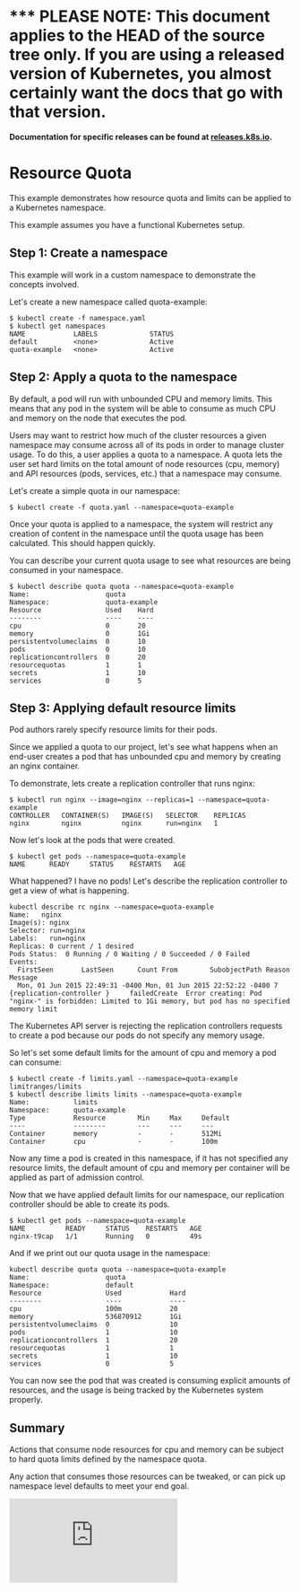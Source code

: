 <!-- BEGIN MUNGE: UNVERSIONED_WARNING -->

<!-- BEGIN STRIP_FOR_RELEASE -->

<h1>*** PLEASE NOTE: This document applies to the HEAD of the source
tree only. If you are using a released version of Kubernetes, you almost
certainly want the docs that go with that version.</h1>

<strong>Documentation for specific releases can be found at
[releases.k8s.io](http://releases.k8s.io).</strong>

<!-- END STRIP_FOR_RELEASE -->

<!-- END MUNGE: UNVERSIONED_WARNING -->
Resource Quota
========================================
This example demonstrates how resource quota and limits can be applied to a Kubernetes namespace.

This example assumes you have a functional Kubernetes setup.

Step 1: Create a namespace
-----------------------------------------
This example will work in a custom namespace to demonstrate the concepts involved.

Let's create a new namespace called quota-example:

```shell
$ kubectl create -f namespace.yaml
$ kubectl get namespaces
NAME            LABELS             STATUS
default         <none>             Active
quota-example   <none>             Active
```

Step 2: Apply a quota to the namespace
-----------------------------------------
By default, a pod will run with unbounded CPU and memory limits.  This means that any pod in the
system will be able to consume as much CPU and memory on the node that executes the pod.

Users may want to restrict how much of the cluster resources a given namespace may consume
across all of its pods in order to manage cluster usage.  To do this, a user applies a quota to
a namespace.  A quota lets the user set hard limits on the total amount of node resources (cpu, memory)
and API resources (pods, services, etc.) that a namespace may consume.

Let's create a simple quota in our namespace:

```shell
$ kubectl create -f quota.yaml --namespace=quota-example
```

Once your quota is applied to a namespace, the system will restrict any creation of content
in the namespace until the quota usage has been calculated.  This should happen quickly.

You can describe your current quota usage to see what resources are being consumed in your
namespace.

```
$ kubectl describe quota quota --namespace=quota-example
Name:                   quota
Namespace:              quota-example
Resource                Used    Hard
--------                ----    ----
cpu                     0       20
memory                  0       1Gi
persistentvolumeclaims  0       10
pods                    0       10
replicationcontrollers  0       20
resourcequotas          1       1
secrets                 1       10
services                0       5
```

Step 3: Applying default resource limits
-----------------------------------------
Pod authors rarely specify resource limits for their pods.

Since we applied a quota to our project, let's see what happens when an end-user creates a pod that has unbounded
cpu and memory by creating an nginx container.

To demonstrate, lets create a replication controller that runs nginx:

```shell
$ kubectl run nginx --image=nginx --replicas=1 --namespace=quota-example
CONTROLLER   CONTAINER(S)   IMAGE(S)   SELECTOR    REPLICAS
nginx        nginx          nginx      run=nginx   1
```

Now let's look at the pods that were created.

```shell
$ kubectl get pods --namespace=quota-example
NAME      READY     STATUS    RESTARTS   AGE
```

What happened?  I have no pods!  Let's describe the replication controller to get a view of what is happening.

```shell
kubectl describe rc nginx --namespace=quota-example
Name:   nginx
Image(s): nginx
Selector: run=nginx
Labels:   run=nginx
Replicas: 0 current / 1 desired
Pods Status:  0 Running / 0 Waiting / 0 Succeeded / 0 Failed
Events:
  FirstSeen       LastSeen      Count From        SubobjectPath Reason    Message
  Mon, 01 Jun 2015 22:49:31 -0400 Mon, 01 Jun 2015 22:52:22 -0400 7 {replication-controller }     failedCreate  Error creating: Pod "nginx-" is forbidden: Limited to 1Gi memory, but pod has no specified memory limit
```

The Kubernetes API server is rejecting the replication controllers requests to create a pod because our pods
do not specify any memory usage.

So let's set some default limits for the amount of cpu and memory a pod can consume:

```shell
$ kubectl create -f limits.yaml --namespace=quota-example
limitranges/limits
$ kubectl describe limits limits --namespace=quota-example
Name:           limits
Namespace:      quota-example
Type            Resource        Min     Max     Default
----            --------        ---     ---     ---
Container       memory          -       -       512Mi
Container       cpu             -       -       100m
```

Now any time a pod is created in this namespace, if it has not specified any resource limits, the default
amount of cpu and memory per container will be applied as part of admission control.

Now that we have applied default limits for our namespace, our replication controller should be able to
create its pods.

```shell
$ kubectl get pods --namespace=quota-example
NAME          READY     STATUS    RESTARTS   AGE
nginx-t9cap   1/1       Running   0          49s
```

And if we print out our quota usage in the namespace:

```shell
kubectl describe quota quota --namespace=quota-example
Name:                   quota
Namespace:              default
Resource                Used            Hard
--------                ----            ----
cpu                     100m            20
memory                  536870912       1Gi
persistentvolumeclaims  0               10
pods                    1               10
replicationcontrollers  1               20
resourcequotas          1               1
secrets                 1               10
services                0               5
```

You can now see the pod that was created is consuming explicit amounts of resources, and the usage is being
tracked by the Kubernetes system properly.

Summary
----------------------------
Actions that consume node resources for cpu and memory can be subject to hard quota limits defined
by the namespace quota.

Any action that consumes those resources can be tweaked, or can pick up namespace level defaults to
meet your end goal.


<!-- BEGIN MUNGE: GENERATED_ANALYTICS -->
[![Analytics](https://kubernetes-site.appspot.com/UA-36037335-10/GitHub/examples/resourcequota/README.md?pixel)]()
<!-- END MUNGE: GENERATED_ANALYTICS -->
